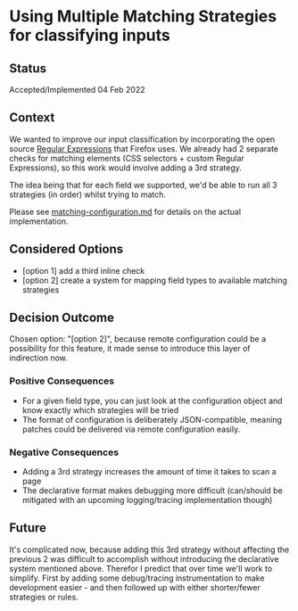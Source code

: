 # Using Multiple Matching Strategies for classifying inputs

## Status

Accepted/Implemented 04 Feb 2022

## Context

We wanted to improve our input classification by incorporating the open source [Regular Expressions](https://searchfox.org/mozilla-central/source/toolkit/components/formautofill/content/heuristicsRegexp.js) that Firefox uses. We already had 2 separate checks for matching elements (CSS selectors + custom Regular Expressions),
so this work would involve adding a 3rd strategy.

The idea being that for each field we supported, we'd be able to run all 3 strategies (in order) whilst trying to match.

Please see [matching-configuration.md](../matcher-configuration.md) for details on the actual implementation.

## Considered Options

* [option 1] add a third inline check
* [option 2] create a system for mapping field types to available matching strategies

## Decision Outcome

Chosen option: "[option 2]", because remote configuration could be a possibility for this
feature, it made sense to introduce this layer of indirection now.

### Positive Consequences

* For a given field type, you can just look at the configuration object and know exactly which strategies will be tried
* The format of configuration is deliberately JSON-compatible, meaning patches could be delivered via remote configuration easily.

### Negative Consequences

* Adding a 3rd strategy increases the amount of time it takes to scan a page
* The declarative format makes debugging more difficult (can/should be mitigated with an upcoming logging/tracing implementation though)

## Future

It's complicated now, because adding this 3rd strategy without affecting the previous 2 was 
difficult to accomplish without introducing the declarative system mentioned above. Therefor I predict that over time we'll work to simplify. First by adding some debug/tracing instrumentation to make development
easier - and then followed up with either shorter/fewer strategies or rules.

